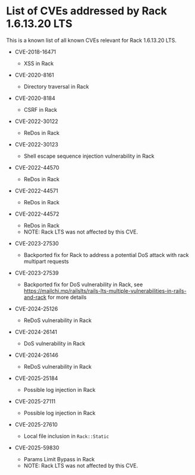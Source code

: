 # List of CVEs addressed by Rack 1.6.13.20 LTS

This is a known list of all known CVEs relevant for Rack 1.6.13.20 LTS.

- CVE-2018-16471
  - XSS in Rack

- CVE-2020-8161
  - Directory traversal in Rack

- CVE-2020-8184
  - CSRF in Rack

- CVE-2022-30122
  - ReDos in Rack

- CVE-2022-30123
  - Shell escape sequence injection vulnerability in Rack

- CVE-2022-44570
  - ReDos in Rack

- CVE-2022-44571
  - ReDos in Rack

- CVE-2022-44572
  - ReDos in Rack
  - NOTE: Rack LTS was not affected by this CVE.

- CVE-2023-27530
  - Backported fix for Rack to address a potential DoS attack with rack multipart requests

- CVE-2023-27539
  - Backported fix for DoS vulnerability in Rack, see https://mailchi.mp/railslts/rails-lts-multiple-vulnerabilities-in-rails-and-rack for more details

- CVE-2024-25126
  - ReDoS vulnerability in Rack

- CVE-2024-26141
  - DoS vulnerability in Rack

- CVE-2024-26146
  - ReDoS vulnerability in Rack

- CVE-2025-25184
  - Possible log injection in Rack

- CVE-2025-27111
  - Possible log injection in Rack

- CVE-2025-27610
  - Local file inclusion in `Rack::Static`

- CVE-2025-59830
  - Params Limit Bypass in Rack
  - NOTE: Rack LTS was not affected by this CVE.
